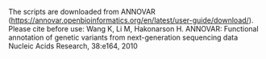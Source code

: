 The scripts are downloaded from ANNOVAR (https://annovar.openbioinformatics.org/en/latest/user-guide/download/).
Please cite before use:
Wang K, Li M, Hakonarson H. ANNOVAR: Functional annotation of genetic variants from next-generation sequencing data Nucleic Acids Research, 38:e164, 2010